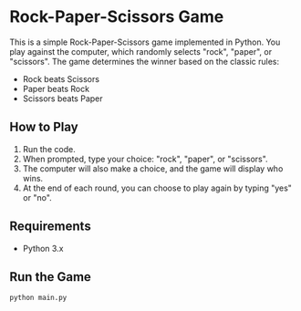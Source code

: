 # Rock-Paper-Scissors Game

This is a simple Rock-Paper-Scissors game implemented in Python. You play against the computer, which randomly selects "rock", "paper", or "scissors". The game determines the winner based on the classic rules:

- Rock beats Scissors
- Paper beats Rock
- Scissors beats Paper

## How to Play

1. Run the code.
2. When prompted, type your choice: "rock", "paper", or "scissors".
3. The computer will also make a choice, and the game will display who wins.
4. At the end of each round, you can choose to play again by typing "yes" or "no".

## Requirements

- Python 3.x

## Run the Game

```bash
python main.py
